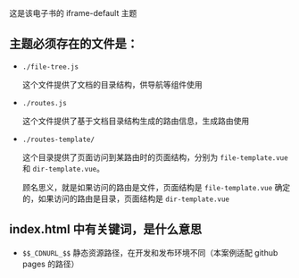 
这是该电子书的 iframe-default 主题

## 主题必须存在的文件是：

+  `./file-tree.js`

    这个文件提供了文档的目录结构，供导航等组件使用

+   `./routes.js`

    这个文件提供了基于文档目录结构生成的路由信息，生成路由使用

+   `./routes-template/`

    这个目录提供了页面访问到某路由时的页面结构，分别为 `file-template.vue` 和 `dir-template.vue`。

    顾名思义，就是如果访问的路由是文件，页面结构是 `file-template.vue` 确定的，如果访问的路由是目录，页面结构是 `dir-template.vue`

## index.html 中有关键词，是什么意思

+   `$$_CDNURL_$$` 静态资源路径，在开发和发布环境不同（本案例适配 github pages 的路径）
